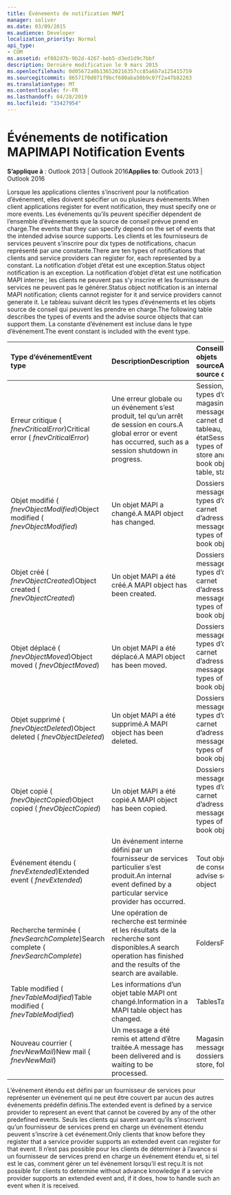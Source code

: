 ```yaml
---
title: Événements de notification MAPI
manager: soliver
ms.date: 03/09/2015
ms.audience: Developer
localization_priority: Normal
api_type:
- COM
ms.assetid: ef082d7b-9b2d-4267-beb5-d3ed1d9c7bbf
description: Dernière modification le 9 mars 2015
ms.openlocfilehash: 0d05672a0b136520216357cc85a6b7a125415759
ms.sourcegitcommit: 8657170d071f9bcf680aba50b9c07f2a4fb82283
ms.translationtype: MT
ms.contentlocale: fr-FR
ms.lasthandoff: 04/28/2019
ms.locfileid: "33427954"
---
```

# <a name="mapi-notification-events"></a><span data-ttu-id="2ae75-103">Événements de notification MAPI</span><span class="sxs-lookup"><span data-stu-id="2ae75-103">MAPI Notification Events</span></span>

  
  
<span data-ttu-id="2ae75-104">**S’applique à** : Outlook 2013 | Outlook 2016</span><span class="sxs-lookup"><span data-stu-id="2ae75-104">**Applies to**: Outlook 2013 | Outlook 2016</span></span> 
  
<span data-ttu-id="2ae75-105">Lorsque les applications clientes s’inscrivent pour la notification d’événement, elles doivent spécifier un ou plusieurs événements.</span><span class="sxs-lookup"><span data-stu-id="2ae75-105">When client applications register for event notification, they must specify one or more events.</span></span> <span data-ttu-id="2ae75-106">Les événements qu’ils peuvent spécifier dépendent de l’ensemble d’événements que la source de conseil prévue prend en charge.</span><span class="sxs-lookup"><span data-stu-id="2ae75-106">The events that they can specify depend on the set of events that the intended advise source supports.</span></span> <span data-ttu-id="2ae75-107">Les clients et les fournisseurs de services peuvent s’inscrire pour dix types de notifications, chacun représenté par une constante.</span><span class="sxs-lookup"><span data-stu-id="2ae75-107">There are ten types of notifications that clients and service providers can register for, each represented by a constant.</span></span> <span data-ttu-id="2ae75-108">La notification d’objet d’état est une exception.</span><span class="sxs-lookup"><span data-stu-id="2ae75-108">Status object notification is an exception.</span></span> <span data-ttu-id="2ae75-109">La notification d’objet d’état est une notification MAPI interne ; les clients ne peuvent pas s’y inscrire et les fournisseurs de services ne peuvent pas le générer.</span><span class="sxs-lookup"><span data-stu-id="2ae75-109">Status object notification is an internal MAPI notification; clients cannot register for it and service providers cannot generate it.</span></span> <span data-ttu-id="2ae75-110">Le tableau suivant décrit les types d’événements et les objets source de conseil qui peuvent les prendre en charge.</span><span class="sxs-lookup"><span data-stu-id="2ae75-110">The following table describes the types of events and the advise source objects that can support them.</span></span> <span data-ttu-id="2ae75-111">La constante d’événement est incluse dans le type d’événement.</span><span class="sxs-lookup"><span data-stu-id="2ae75-111">The event constant is included with the event type.</span></span>
  
|<span data-ttu-id="2ae75-112">**Type d’événement**</span><span class="sxs-lookup"><span data-stu-id="2ae75-112">**Event type**</span></span>|<span data-ttu-id="2ae75-113">**Description**</span><span class="sxs-lookup"><span data-stu-id="2ae75-113">**Description**</span></span>|<span data-ttu-id="2ae75-114">**Conseiller les objets source**</span><span class="sxs-lookup"><span data-stu-id="2ae75-114">**Advise source objects**</span></span>|
|:-----|:-----|:-----|
|<span data-ttu-id="2ae75-115">Erreur critique ( _fnevCriticalError_)</span><span class="sxs-lookup"><span data-stu-id="2ae75-115">Critical error ( _fnevCriticalError_)</span></span>  <br/> |<span data-ttu-id="2ae75-116">Une erreur globale ou un événement s’est produit, tel qu’un arrêt de session en cours.</span><span class="sxs-lookup"><span data-stu-id="2ae75-116">A global error or event has occurred, such as a session shutdown in progress.</span></span>  <br/> |<span data-ttu-id="2ae75-117">Session, tous les types d’objets de magasin de messages et de carnet d’adresses, tableau, état</span><span class="sxs-lookup"><span data-stu-id="2ae75-117">Session, all types of message store and address book objects, table, status</span></span>  <br/> |
|<span data-ttu-id="2ae75-118">Objet modifié ( _fnevObjectModified_)</span><span class="sxs-lookup"><span data-stu-id="2ae75-118">Object modified ( _fnevObjectModified_)</span></span>  <br/> |<span data-ttu-id="2ae75-119">Un objet MAPI a changé.</span><span class="sxs-lookup"><span data-stu-id="2ae75-119">A MAPI object has changed.</span></span>  <br/> |<span data-ttu-id="2ae75-120">Dossiers, messages, tous types d’objets de carnet d’adresses</span><span class="sxs-lookup"><span data-stu-id="2ae75-120">Folders, messages, all types of address book objects</span></span>  <br/> |
|<span data-ttu-id="2ae75-121">Objet créé ( _fnevObjectCreated_)</span><span class="sxs-lookup"><span data-stu-id="2ae75-121">Object created ( _fnevObjectCreated_)</span></span>  <br/> |<span data-ttu-id="2ae75-122">Un objet MAPI a été créé.</span><span class="sxs-lookup"><span data-stu-id="2ae75-122">A MAPI object has been created.</span></span>  <br/> |<span data-ttu-id="2ae75-123">Dossiers, messages, tous types d’objets de carnet d’adresses</span><span class="sxs-lookup"><span data-stu-id="2ae75-123">Folders, messages, all types of address book objects</span></span>  <br/> |
|<span data-ttu-id="2ae75-124">Objet déplacé ( _fnevObjectMoved_)</span><span class="sxs-lookup"><span data-stu-id="2ae75-124">Object moved ( _fnevObjectMoved_)</span></span>  <br/> |<span data-ttu-id="2ae75-125">Un objet MAPI a été déplacé.</span><span class="sxs-lookup"><span data-stu-id="2ae75-125">A MAPI object has been moved.</span></span>  <br/> |<span data-ttu-id="2ae75-126">Dossiers, messages, tous types d’objets de carnet d’adresses</span><span class="sxs-lookup"><span data-stu-id="2ae75-126">Folders, messages, all types of address book objects</span></span>  <br/> |
|<span data-ttu-id="2ae75-127">Objet supprimé ( _fnevObjectDeleted_)</span><span class="sxs-lookup"><span data-stu-id="2ae75-127">Object deleted ( _fnevObjectDeleted_)</span></span>  <br/> |<span data-ttu-id="2ae75-128">Un objet MAPI a été supprimé.</span><span class="sxs-lookup"><span data-stu-id="2ae75-128">A MAPI object has been deleted.</span></span>  <br/> |<span data-ttu-id="2ae75-129">Dossiers, messages, tous types d’objets de carnet d’adresses</span><span class="sxs-lookup"><span data-stu-id="2ae75-129">Folders, messages, all types of address book objects</span></span>  <br/> |
|<span data-ttu-id="2ae75-130">Objet copié ( _fnevObjectCopied_)</span><span class="sxs-lookup"><span data-stu-id="2ae75-130">Object copied ( _fnevObjectCopied_)</span></span>  <br/> |<span data-ttu-id="2ae75-131">Un objet MAPI a été copié.</span><span class="sxs-lookup"><span data-stu-id="2ae75-131">A MAPI object has been copied.</span></span>  <br/> |<span data-ttu-id="2ae75-132">Dossiers, messages, tous types d’objets de carnet d’adresses</span><span class="sxs-lookup"><span data-stu-id="2ae75-132">Folders, messages, all types of address book objects</span></span>  <br/> |
|<span data-ttu-id="2ae75-133">Événement étendu ( _fnevExtended_)</span><span class="sxs-lookup"><span data-stu-id="2ae75-133">Extended event ( _fnevExtended_)</span></span>  <br/> |<span data-ttu-id="2ae75-134">Un événement interne défini par un fournisseur de services particulier s’est produit.</span><span class="sxs-lookup"><span data-stu-id="2ae75-134">An internal event defined by a particular service provider has occurred.</span></span>  <br/> |<span data-ttu-id="2ae75-135">Tout objet source de conseil</span><span class="sxs-lookup"><span data-stu-id="2ae75-135">Any advise source object</span></span>  <br/> |
|<span data-ttu-id="2ae75-136">Recherche terminée ( _fnevSearchComplete_)</span><span class="sxs-lookup"><span data-stu-id="2ae75-136">Search complete ( _fnevSearchComplete_)</span></span>  <br/> |<span data-ttu-id="2ae75-137">Une opération de recherche est terminée et les résultats de la recherche sont disponibles.</span><span class="sxs-lookup"><span data-stu-id="2ae75-137">A search operation has finished and the results of the search are available.</span></span>  <br/> |<span data-ttu-id="2ae75-138">Folders</span><span class="sxs-lookup"><span data-stu-id="2ae75-138">Folders</span></span>  <br/> |
|<span data-ttu-id="2ae75-139">Table modified ( _fnevTableModified_)</span><span class="sxs-lookup"><span data-stu-id="2ae75-139">Table modified ( _fnevTableModified_)</span></span>  <br/> |<span data-ttu-id="2ae75-140">Les informations d’un objet table MAPI ont changé.</span><span class="sxs-lookup"><span data-stu-id="2ae75-140">Information in a MAPI table object has changed.</span></span>  <br/> |<span data-ttu-id="2ae75-141">Tables</span><span class="sxs-lookup"><span data-stu-id="2ae75-141">Tables</span></span>  <br/> |
|<span data-ttu-id="2ae75-142">Nouveau courrier ( _fnevNewMail_)</span><span class="sxs-lookup"><span data-stu-id="2ae75-142">New mail ( _fnevNewMail_)</span></span>  <br/> |<span data-ttu-id="2ae75-143">Un message a été remis et attend d’être traitée.</span><span class="sxs-lookup"><span data-stu-id="2ae75-143">A message has been delivered and is waiting to be processed.</span></span>  <br/> |<span data-ttu-id="2ae75-144">Magasin de messages, dossiers</span><span class="sxs-lookup"><span data-stu-id="2ae75-144">Message store, folders</span></span>  <br/> |
   
<span data-ttu-id="2ae75-145">L’événement étendu est défini par un fournisseur de services pour représenter un événement qui ne peut être couvert par aucun des autres événements prédéfin définis.</span><span class="sxs-lookup"><span data-stu-id="2ae75-145">The extended event is defined by a service provider to represent an event that cannot be covered by any of the other predefined events.</span></span> <span data-ttu-id="2ae75-146">Seuls les clients qui savent avant qu’ils s’inscrivent qu’un fournisseur de services prend en charge un événement étendu peuvent s’inscrire à cet événement.</span><span class="sxs-lookup"><span data-stu-id="2ae75-146">Only clients that know before they register that a service provider supports an extended event can register for that event.</span></span> <span data-ttu-id="2ae75-147">Il n’est pas possible pour les clients de déterminer à l’avance si un fournisseur de services prend en charge un événement étendu et, si tel est le cas, comment gérer un tel événement lorsqu’il est reçu.</span><span class="sxs-lookup"><span data-stu-id="2ae75-147">It is not possible for clients to determine without advance knowledge if a service provider supports an extended event and, if it does, how to handle such an event when it is received.</span></span>
  

